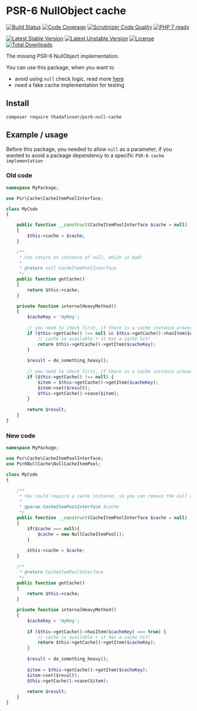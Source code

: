 
# PSR-6 NullObject cache

[![Build Status](https://travis-ci.org/ThaDafinser/psr6-null-cache.svg)](https://travis-ci.org/ThaDafinser/psr6-null-cache)
[![Code Coverage](https://scrutinizer-ci.com/g/ThaDafinser/psr6-null-cache/badges/coverage.png?b=master)](https://scrutinizer-ci.com/g/ThaDafinser/psr6-null-cache/?branch=master)
[![Scrutinizer Code Quality](https://scrutinizer-ci.com/g/ThaDafinser/psr6-null-cache/badges/quality-score.png?b=master)](https://scrutinizer-ci.com/g/ThaDafinser/psr6-null-cache/?branch=master)
[![PHP 7 ready](http://php7ready.timesplinter.ch/ThaDafinser/psr6-null-cache/badge.svg)](https://travis-ci.org/ThaDafinser/psr6-null-cache)

[![Latest Stable Version](https://poser.pugx.org/thadafinser/psr6-null-cache/v/stable)](https://packagist.org/packages/thadafinser/psr6-null-cache)
[![Latest Unstable Version](https://poser.pugx.org/thadafinser/psr6-null-cache/v/unstable)](https://packagist.org/packages/thadafinser/psr6-null-cache) 
[![License](https://poser.pugx.org/thadafinser/psr6-null-cache/license)](https://packagist.org/packages/thadafinser/psr6-null-cache)
[![Total Downloads](https://poser.pugx.org/thadafinser/psr6-null-cache/downloads)](https://packagist.org/packages/thadafinser/psr6-null-cache) 

The missing PSR-6 NullObject implementation.

You can use this package, when you want to
 - avoid using `null` check logic, read more [here](http://designpatternsphp.readthedocs.org/en/latest/Behavioral/NullObject/README.html)
 - need a fake cache implementation for testing
 
## Install

```
composer require thadafinser/psr6-null-cache
```

## Example / usage

Before this package, you needed to allow `null` as a parameter, if you wanted to avoid a package dependency to a specific `PSR-6 cache implementation`


### Old code

```php
namespace MyPackage;

use Psr\Cache\CacheItemPoolInterface;

class MyCode
{

    public function __construct(CacheItemPoolInterface $cache = null)
    {
        $this->cache = $cache;
    }

    /**
     * Can return an instance of null, which is bad!
     *
     * @return null CacheItemPoolInterface
     */
    public function getCache()
    {
        return $this->cache;
    }

    private function internalHeavyMethod()
    {
        $cacheKey = 'myKey';
        
        // you need to check first, if there is a cache instance around
        if ($this->getCache() !== null && $this->getCache()->hasItem($cacheKey) === true) {
            // cache is available + it has a cache hit!
            return $this->getCache()->getItem($cacheKey);
        }
        
        $result = do_something_heavy();
        
        // you need to check first, if there is a cache instance around
        if ($this->getCache() !== null) {
            $item = $this->getCache()->getItem($cacheKey);
            $item->set($result);
            $this->getCache()->save($item);
        }
        
        return $result;
    }
}

```

### New code

```php
namespace MyPackage;

use Psr\Cache\CacheItemPoolInterface;
use Psr6NullCache\NullCacheItemPool;

class MyCode
{

    /**
     * You could require a cache instance, so you can remove the null check in __construct() as well
     * 
     * @param CacheItemPoolInterface $cache
     */
    public function __construct(CacheItemPoolInterface $cache = null)
    {
        if($cache === null){
            $cache = new NullCacheItemPool();
        }
        
        $this->cache = $cache;
    }

    /**
     * @return CacheItemPoolInterface
     */
    public function getCache()
    {
        return $this->cache;
    }

    private function internalHeavyMethod()
    {
        $cacheKey = 'myKey';
        
        if ($this->getCache()->hasItem($cacheKey) === true) {
            // cache is available + it has a cache hit!
            return $this->getCache()->getItem($cacheKey);
        }
        
        $result = do_something_heavy();
        
        $item = $this->getCache()->getItem($cacheKey);
        $item->set($result);
        $this->getCache()->save($item);
        
        return $result;
    }
}
```
